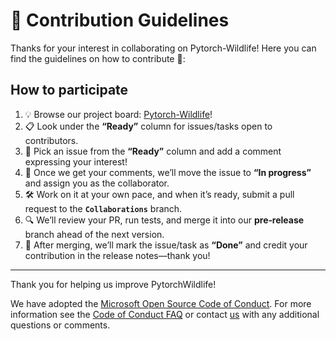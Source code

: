 # 🤝 Contribution Guidelines

Thanks for your interest in collaborating on Pytorch-Wildlife! Here you can find the guidelines on how to contribute 🌱:

## How to participate

1. 💡 Browse our project board: [Pytorch-Wildlife](https://github.com/orgs/microsoft/projects/1833)! 
2. 📋 Look under the **“Ready”** column for issues/tasks open to contributors.  
3. 💬 Pick an issue from the **“Ready”** column and add a comment expressing your interest!
4. 🤝 Once we get your comments, we’ll move the issue to **“In progress”** and assign you as the collaborator.  
5. 🛠 Work on it at your own pace, and when it’s ready, submit a pull request to the **`Collaborations`** branch. 
6. 🔍 We’ll review your PR, run tests, and merge it into our **pre‑release** branch ahead of the next version.
7. 🎉 After merging, we’ll mark the issue/task as **“Done”** and credit your contribution in the release notes—thank you!

---

Thank you for helping us improve PytorchWildlife!

We have adopted the [Microsoft Open Source Code of Conduct](https://opensource.microsoft.com/codeofconduct/). For more information see the [Code of Conduct FAQ](https://opensource.microsoft.com/codeofconduct/faq/) or contact [us](mailto:zhongqimiao@microsoft.com) with any additional questions or comments.